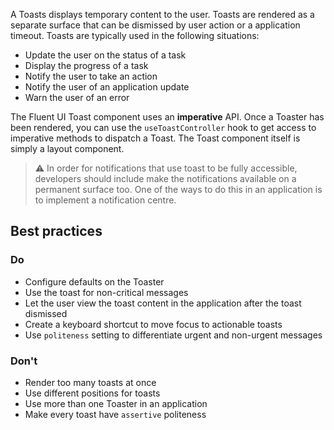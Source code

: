 A Toasts displays temporary content to the user. Toasts are rendered as a separate surface that can be dismissed by
user action or a application timeout. Toasts are typically used in the following situations:

- Update the user on the status of a task
- Display the progress of a task
- Notify the user to take an action
- Notify the user of an application update
- Warn the user of an error

The Fluent UI Toast component uses an **imperative** API. Once a Toaster has been rendered, you can use the
`useToastController` hook to get access to imperative methods to dispatch a Toast. The Toast component itself
is simply a layout component.

> ⚠️ In order for notifications that use toast to be fully accessible, developers should include make the notifications
> available on a permanent surface too. One of the ways to do this in an application is to implement a notification
> centre.

## Best practices

### Do

- Configure defaults on the Toaster
- Use the toast for non-critical messages
- Let the user view the toast content in the application after the toast dismissed
- Create a keyboard shortcut to move focus to actionable toasts
- Use `politeness` setting to differentiate urgent and non-urgent messages

### Don't

- Render too many toasts at once
- Use different positions for toasts
- Use more than one Toaster in an application
- Make every toast have `assertive` politeness
